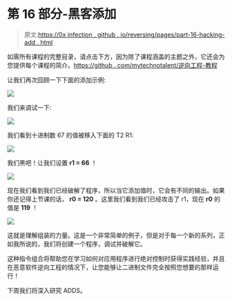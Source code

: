 # 第 16 部分-黑客添加

> 原文:[https://0x infection . github . io/reversing/pages/part-16-hacking-add . html](https://0xinfection.github.io/reversing/pages/part-16-hacking-add.html)

如需所有课程的完整目录，请点击下方，因为除了课程涵盖的主题之外，它还会为您提供每个课程的简介。[https://github . com/mytechnotalent/逆向工程-教程](https://github.com/mytechnotalent/Reverse-Engineering-Tutorial)

让我们再次回顾一下下面的添加示例:

![](../Images/192a54b2158cff6110292d30f04e2f1f.png)

我们来调试一下:

![](../Images/4654ce48ae7e9e6e45e42308c1e1aef6.png)

我们看到十进制数 67 的值被移入下面的 T2 R1:

![](../Images/88e927cd6bc61ca986adc3fb0c0660fc.png)

我们黑吧！让我们设置 **r1 = 66** ！

![](../Images/ead62fd6207909bc21180a1cdcb91c93.png)

现在我们看到我们已经破解了程序，所以当它添加值时，它会有不同的输出。如果你还记得上节课的话， **r0 = 120** 。这里我们看到我们已经攻击了 r1，现在 **r0** 的值是 **119** ！

![](../Images/740e782a819b31540d8b976bccbbf76a.png)

这就是理解组装的力量。这是一个非常简单的例子，但是对于每一个新的系列，正如我所说的，我们将创建一个程序，调试并破解它。

这种指令组合将帮助您在学习如何对应用程序进行绝对控制时获得实践经验，并且在恶意软件逆向工程的情况下，让您能够让二进制文件完全按照您想要的那样运行！

下周我们将深入研究 ADDS。